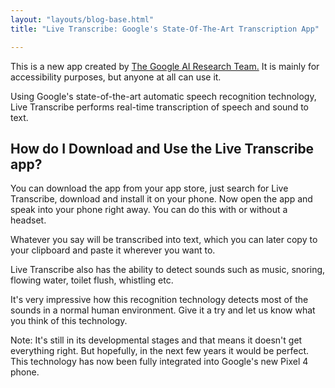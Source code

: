 ```yaml
---
layout: "layouts/blog-base.html"
title: "Live Transcribe: Google's State-Of-The-Art Transcription App"

---
```

  <p>This is a new app created by <a href="https://ai.google/research/" target="_blank" rel="noopener">The
        Google AI Research Team.</a> It is mainly for accessibility purposes, but anyone at all can use it.</p>
      <p>Using Google's state-of-the-art automatic speech recognition technology,
        Live Transcribe performs real-time transcription of speech and sound to text.</p>
      <h2>How do I Download and Use the Live Transcribe app?</h2>
      <p>You can download the app from your app store, just search for Live
        Transcribe, download and install it on your phone. Now open the app and speak
        into your phone right away. You can do this with or without a headset.</p>
      <p>Whatever you say will be transcribed into text, which you can later copy
        to your clipboard and paste it wherever you want to.</p>
      <p>Live Transcribe also has the ability to detect sounds such 
       as music, snoring, flowing water, toilet flush, whistling etc.</p>
      <p>It's very impressive how this recognition technology detects 
       most of the sounds in a normal human environment. Give it a try and let us 
       know what you think of this technology.</p>
      <p>Note: It's still in its developmental stages and that means it doesn't 
       get everything right. But hopefully, in the next few years it would be perfect. This technology has now been fully integrated into Google's new Pixel 4 phone.</p>

  